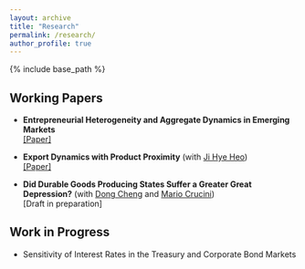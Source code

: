 ```yaml
---
layout: archive
title: "Research"
permalink: /research/
author_profile: true
---
```


{% include base_path %}

## **Working Papers**

- **Entrepreneurial Heterogeneity and Aggregate Dynamics in Emerging Markets** \
[\[Paper\]](https://github.com/hanjo-kim/hanjo-kim.github.io/raw/master/files/Kim_Entre.pdf)

- **Export Dynamics with Product Proximity** (with [Ji Hye Heo](https://jihye-heo.github.io/)) \
[\[Paper\]](https://github.com/hanjo-kim/hanjo-kim.github.io/raw/master/files/Heo_Kim_Exporter.pdf)

- **Did Durable Goods Producing States Suffer a Greater Great Depression?** (with [Dong Cheng](https://www.dongcarlcheng.com/) and [Mario Crucini](https://business.purdue.edu/faculty/mcrucini/)) \
\[Draft in preparation\]


## **Work in Progress**
- Sensitivity of Interest Rates in the Treasury and Corporate Bond Markets  


<!---
- Early Business Formation and the Changing Nature of Entrepreneurship (with [Edward Olivares](https://sites.google.com/umd.edu/econ-jmc-edward-olivares/home-page)) 

- **Entrepreneurs, Sudden Stops, and Inequality** [\[Link\]](https://github.com/hanjo-kim/hanjo-kim.github.io/raw/master/files/Kim_JMP.pdf) (Revised draft coming soon) \\
*Abstract*: This paper quantifies the importance of heterogeneity across entrepreneurs in accounting for aggregate and distributional dynamics during sudden stops. Using Argentinian household survey data from 1996 and 2003, I establish that the income distribution of entrepreneurs widened relative to that of workers. Motivated by this, I develop a small open-economy, heterogeneous-agent model with occupational choice in which households endogenously select into being a worker, a self-employed entrepreneur, and an employer entrepreneur. The model rationalizes aggregate and distributional features of sudden stops that standard models cannot. The model shows that a tax on assets and capital reduces the probability of a sudden stop, reduces long-run welfare, and dampens the relative widening of the income distributions by disincentivizing entrepreneurship.    
-->


